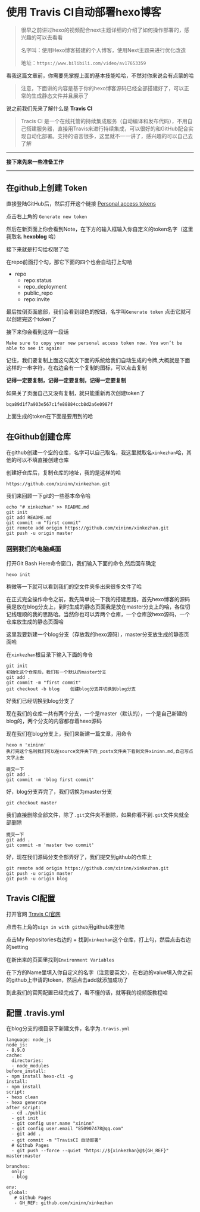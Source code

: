 # 使用 Travis CI自动部署hexo博客

> 很早之前讲过hexo的视频配合next主题详细的介绍了如何操作部署的，感兴趣的可以去看看
>
> 名字叫：使用Hexo博客搭建的个人博客，使用Next主题来进行优化改造
>
> 地址：`https://www.bilibili.com/video/av17653359`

看我这篇文章前，你需要先掌握上面的基本技能哈哈，不然对你来说会有点蒙的哈

> 注意，下面讲的内容是基于你的hexo博客源码已经全部搭建好了，可以正常的生成静态文件并且展示了

说之前我们先来了解什么是 **Travis CI**

> Tracis CI 是一个在线托管的持续集成服务（自动编译和发布代码），不用自己搭建服务器，直接用Travis来进行持续集成，可以很好的和GitHub配合实现自动化部署。支持的语言很多，这里就不一一讲了，感兴趣的可以自己去了解

---

**接下来先来一些准备工作**

---

## 在github上创建 Token

直接登陆GitHub后，然后打开这个链接 [Personal access tokens](<https://github.com/settings/tokens>)

点击右上角的 `Generate new token` 

然后在新页面上你会看到Note，在下方的输入框输入你自定义的token名字（这里我取名 **hexoblog** 哈）

接下来就是打勾给权限了哈

在repo前面打个勾，那它下面的四个也会自动打上勾哈

- repo
  - repo:status
  - repo_deployment
  - public_repo
  - repo:invite

最后拉倒页面底部，我们会看到绿色的按钮，名字叫`Generate token` 点击它就可以创建完这个token了

接下来你会看到这样一段话

```
Make sure to copy your new personal access token now. You won’t be able to see it again!
```

记住，我们要复制上面这句英文下面的系统给我们自动生成的令牌,大概就是下面这样的一串字符，在右边会有一个复制的图标，可以点击复制

**记得一定要复制，记得一定要复制，记得一定要复制**

如果关了页面自己又没有复制，就只能重新再次创建token了

```
bqa89d1f7a903e567c1fe88884ccb8d2a6e0987f
```

上面生成的token在下面是要用到的哈

## 在Github创建仓库

在github创建一个空的仓库，名字可以自己取名，我这里就取名`xinkezhan`哈，其他的可以不填直接创建仓库

创建好仓库后，复制仓库的地址，我的是这样的哈

```
https://github.com/xininn/xinkezhan.git
```

我们来回顾一下git的一些基本命令哈

```
echo "# xinkezhan" >> README.md
git init    
git add README.md
git commit -m "first commit"
git remote add origin https://github.com/xininn/xinkezhan.git
git push -u origin master
```

### 回到我们的电脑桌面

打开Git Bash Here命令窗口，我们输入下面的命令,然后回车确定

```
hexo init
```

稍微等一下就可以看到我们的空文件夹多出来很多文件了哈

在正式完全操作命令之前，我先简单说一下我的搭建思路，首先hexo博客的源码我是放在blog分支上，到时生成的静态页面我是放在master分支上的哈，各位切记线理顺的我的思路哈。当然你也可以弄两个仓库，一个仓库放hexo源码，一个仓库放生成的静态页面哈

这里我要新建一个blog分支（存放我的hexo源码），master分支放生成的静态页面哈

在`xinkezhan`根目录下输入下面的命令

```
git init
初始化这个仓库后，我们有一个默认的master分支
git add .
git commit -m "first commit"
git checkout -b blog    创建blog分支并切换到blog分支
```

好我们已经切换到blog分支了

现在我们的仓库一共有两个分支，一个是master（默认的），一个是自己新建的blog的，两个分支的内容都存着hexo源码

现在我们在blog分支上，我们来新建一篇文章，用命令

```
hexo n 'xininn'
执行完这个名利我们可以在source文件夹下的_posts文件夹下看到文件xininn.md,自己写点文字上去
```

```
提交一下
git add .
git commit -m 'blog first commit'
```

好，blog分支弄完了，我们切换为master分支

```
git checkout master
```

我们直接删除全部文件，除了`.git`文件夹不删除，如果你看不到`.git`文件夹就全部删除

```
提交一下
git add .
git commit -m 'master two commit'
```

好，现在我们源码分支全部弄好了，我们提交到github的仓库上

```
git remote add origin https://github.com/xininn/xinkezhan.git
git push -u origin master
git push -u origin blog
```

## Travis CI配置

打开官网 [Travis CI官网](https://travis-ci.org/)

点击右上角的`sign in with github`用github来登陆

点击My Repositories右边的 + 找到`xinkezhan`这个仓库，打上勾，然后点击右边的setting

在新出来的页面里找到`Environment Variables`

在下方的Name里填入你自定义的名字（注意要英文），在右边的value填入你之前的github上申请的token，然后点击add就添加成功了

到此我们的官网配置已经完成了，看不懂的话，就等我的视频版教程哈

## 配置 .travis.yml

在blog分支的根目录下新建文件，名字为`.travis.yml`

```
language: node_js
node_js:
- 8.9.0
cache:
  directories:
  - node_modules
before_install:
- npm install hexo-cli -g
install:
- npm install
script:
- hexo clean
- hexo generate
after_script:
  - cd ./public
  - git init
  - git config user.name "xininn"
  - git config user.email "850907478@qq.com"
  - git add .
  - git commit -m "TravisCI 自动部署"
  # Github Pages
  - git push --force --quiet "https://${xinkezhan}@${GH_REF}" master:master

branches:
  only:
  - blog 

env:
 global:
   # Github Pages
   - GH_REF: github.com/xininn/xinkezhan  
```

